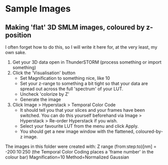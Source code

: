 # Sample Images

## Making 'flat' 3D SMLM images, coloured by z-position

I often forget how to do this, so I will write it here for, at the very least, my own sake.

1. Get your 3D data open in ThunderSTORM (process something or import something)
2. Click the 'Visualisation' button
    * Set Magnification to something nice, like 10
    * Set your z-range to something a bit tight so that your data are spread out across the full 'spectrum' of your LUT.
    * Uncheck 'colorize by Z'
    * Generate the image
3. Click Image > Hyperstack > Temporal Color Code
    * It should tell you that your slices and your frames have been switched. You can do this yourself beforehand via Image > Hyperstack > Re-order Hyperstack if you wish.
    * Select your favourite LUT from the menu and click Apply.
    * You should get a new image window with the flattened, coloured-by-z image.

The images in this folder were created with:
Z range (from:step:to)[nm] = -200:10:250 (the Temporal Color Coding places a 'frame number' in the colour bar)
Magnification=10
Method=Normalized Gaussian
